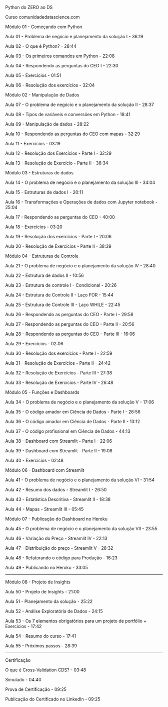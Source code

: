 Python do ZERO ao DS

Curso comunidadedatascience.com



Módulo 01 - Começando com Python

Aula 01 - Problema de negócio e planejamento da solução I - 36:19

Aula 02 - O que é Python? - 28:44

Aula 03 - Os primeiros comandos em Python - 22:08

Aula 04 - Respondendo as perguntas do CEO I - 22:30

Aula 05 - Exercícios - 01:51

Aula 06 - Resolução dos exercícios - 32:04



Módulo 02 - Manipulação de Dados

Aula 07 - O problema de negócio e o planejamento da solução II - 28:37

Aula 08 - Tipos de variáveis e conversões em Python - 18:41

Aula 09 - Manipulação de dados - 28:22

Aula 10 - Respondendo as perguntas do CEO com mapas - 32:29

Aula 11 - Exercícios - 03:19

Aula 12 - Resolução dos Exercícios - Parte I - 32:29

Aula 13 - Resolução de Exercício - Parte II - 36:34



Módulo 03 - Estruturas de dados

Aula 14 - O problema de negócio e o planejamento da solução III - 34:04

Aula 15 - Estruturas de dados I - 20:11

Aula 16 - Transformações e Operações de dados com Jupyter notebook - 25:04

Aula 17 - Respondendo as perguntas do CEO - 40:00

Aula 18 - Exercícios - 03:20

Aula 19 - Resolução dos exercícios - Parte I - 20:06

Aula 20 - Resolução de Exercícios - Parte II - 38:39



Módulo 04 - Estruturas de Controle

Aula 21 - O problema de negócio e o planejamento da solução IV - 28:40

Aula 22 - Estrutura de dados II - 10:56

Aula 23 - Estrutura de controle I - Condicional - 20:26

Aula 24 - Estrutura de Controle II - Laço FOR - 15:44

Aula 25 - Estrutura de Controle III - Laço WHILE - 22:45

Aula 26 - Respondendo as perguntas do CEO - Parte I - 29:58

Aula 27 - Respondendo as perguntas do CEO - Parte II - 20:56

Aula 28 - Respondendo as perguntas do CEO - Parte III - 16:06

Aula 29 - Exercícios - 02:06

Aula 30 - Resolução dos exercícios - Parte I - 22:59

Aula 31 - Resolução de Exercícios - Parte II - 24:42

Aula 32 - Resolução de Exercícios - Parte III - 27:38

Aula 33 - Resolução de Exercícios - Parte IV - 26:48



Módulo 05 - Funções e Dashboards

Aula 34 - O problema de negócio e o planejamento da solução V - 17:06

Aula 35 - O código amador em Ciência de Dados - Parte I - 26:56

Aula 36 - O código amador em Ciência de Dados - Parte II - 13:12

Aula 37 - O código profissional em Ciência de Dados - 44:13

Aula 38 - Dashboard com Streamlit - Parte I - 22:06

Aula 39 - Dashboard com Streamlit - Parte II - 19:08

Aula 40 - Exercícios - 02:48



Módulo 06 - Dashboard com Streamlit

Aula 41 - O problema de negócio e o planejamento da solução VI - 31:54

Aula 42 - Resumo dos dados - Streamlit I - 26:50

Aula 43 - Estatística Descritiva - Streamlit II - 18:38

Aula 44 - Mapas - Streamlit III - 05:45



Módulo 07 - Publicação do Dashboard no Heroku

Aula 45 - O problema de negócio e o planejamento da solução VII - 23:55

Aula 46 - Variação do Preço - Streamlit IV - 22:13

Aula 47 - Distribuição do preço - Streamlit V - 28:32

Aula 48 - Refatorando o código para Produção - 16:23

Aula 49 - Publicando no Heroku - 33:05

----------------------------------

Módulo 08 - Projeto de Insights

Aula 50 - Projeto de Insights - 21:00

Aula 51 - Planejamento da solução - 25:22

Aula 52 - Análise Exploratória de Dados - 24:15

Aula 53 - Os 7 elementos obrigatórios para um projeto de portfólio + Exercícios - 17:42

Aula 54 - Resumo do curso - 17:41

Aula 55 - Próximos passos - 28:39


-----------------------------------

Certificação

O que é Cross-Validation CDS? - 03:48

Simulado - 04:40

Prova de Certificação - 09:25

Publicação do Certificado no LinkedIn - 09:25